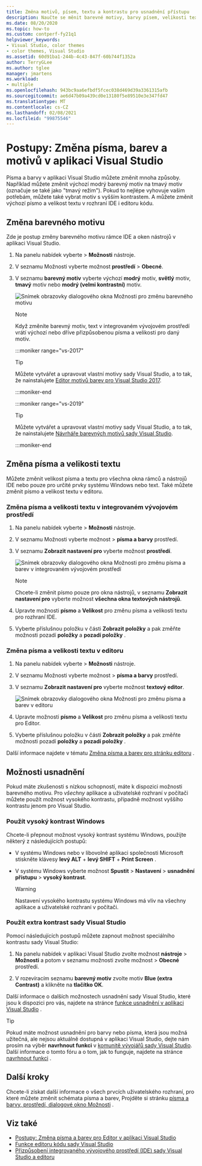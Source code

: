 ```yaml
---
title: Změna motivů, písem, textu a kontrastu pro usnadnění přístupu
description: Naučte se měnit barevné motivy, barvy písem, velikosti textu a barvy extra kontrastu pro usnadnění použití a usnadnění přístupu.
ms.date: 08/20/2020
ms.topic: how-to
ms.custom: contperf-fy21q1
helpviewer_keywords:
- Visual Studio, color themes
- color themes, Visual Studio
ms.assetid: 60d91ba1-244b-4c43-847f-60b744f1352a
author: TerryGLee
ms.author: tglee
manager: jmartens
ms.workload:
- multiple
ms.openlocfilehash: 943bc9aa6efbdf5fcec038d469d39a3361315afb
ms.sourcegitcommit: ae6d47b09a439cd0e13180f5e89510e3e347fd47
ms.translationtype: MT
ms.contentlocale: cs-CZ
ms.lasthandoff: 02/08/2021
ms.locfileid: "99875546"
---
```

# <a name="how-to-change-fonts-colors-and-themes-in-visual-studio"></a>Postupy: Změna písma, barev a motivů v aplikaci Visual Studio

Písma a barvy v aplikaci Visual Studio můžete změnit mnoha způsoby. Například můžete změnit výchozí modrý barevný motiv na tmavý motiv (označuje se také jako "tmavý režim"). Pokud to nejlépe vyhovuje vašim potřebám, můžete také vybrat motiv s vyšším kontrastem. A můžete změnit výchozí písmo a velikost textu v rozhraní IDE i editoru kódu.

## <a name="change-the-color-theme"></a>Změna barevného motivu

Zde je postup změny barevného motivu rámce IDE a oken nástrojů v aplikaci Visual Studio.

1. Na panelu nabídek vyberte   >  **Možnosti** nástroje.

1. V seznamu Možnosti vyberte možnost **prostředí**  >  **Obecné**.

1. V seznamu **barevný motiv** vyberte výchozí **modrý** motiv, **světlý** motiv, **tmavý** motiv nebo **modrý (velmi kontrastní)** motiv.

   ![Snímek obrazovky dialogového okna Možnosti pro změnu barevného motivu](media/fonts-colors-theme.png "Snímek obrazovky dialogového okna Možnosti, které můžete použít ke změně barevného motivu")

    > [!NOTE]
    > Když změníte barevný motiv, text v integrovaném vývojovém prostředí vrátí výchozí nebo dříve přizpůsobenou písma a velikosti pro daný motiv.

    :::moniker range="vs-2017"

    > [!TIP]
    > Můžete vytvářet a upravovat vlastní motivy sady Visual Studio, a to tak, že nainstalujete [Editor motivů barev pro Visual Studio 2017](https://marketplace.visualstudio.com/items?itemName=VisualStudioPlatformTeam.VisualStudio2017ColorThemeEditor).

    :::moniker-end

    :::moniker range="vs-2019"

    > [!TIP]
    > Můžete vytvářet a upravovat vlastní motivy sady Visual Studio, a to tak, že nainstalujete [Návrháře barevných motivů sady Visual Studio](https://marketplace.visualstudio.com/items?itemName=ms-madsk.ColorThemeDesigner).

    :::moniker-end

## <a name="change-fonts-and-text-size"></a>Změna písma a velikosti textu

Můžete změnit velikost písma a textu pro všechna okna rámců a nástrojů IDE nebo pouze pro určité prvky systému Windows nebo text. Také můžete změnit písmo a velikost textu v editoru.

### <a name="to-change-the-font-and-text-size-in-the-ide"></a>Změna písma a velikosti textu v integrovaném vývojovém prostředí

1. Na panelu nabídek vyberte   >  **Možnosti** nástroje.

1. V seznamu Možnosti vyberte možnost   >  **písma a barvy** prostředí.

1. V seznamu **Zobrazit nastavení pro** vyberte možnost **prostředí**.

   ![Snímek obrazovky dialogového okna Možnosti pro změnu písma a barev v integrovaném vývojovém prostředí](media/fonts-colors-environment.png "Snímek obrazovky dialogového okna Možnosti pro změnu písma a barev v integrovaném vývojovém prostředí")

    > [!NOTE]
    > Chcete-li změnit písmo pouze pro okna nástrojů, v seznamu **Zobrazit nastavení pro** vyberte možnost **všechna okna textových nástrojů**.

1. Upravte možnosti **písmo** a **Velikost** pro změnu písma a velikosti textu pro rozhraní IDE.

1. Vyberte příslušnou položku v části **Zobrazit položky** a pak změňte možnosti pozadí **položky** a **pozadí položky** .

### <a name="to-change-the-font-and-text-size-in-the-editor"></a>Změna písma a velikosti textu v editoru

1. Na panelu nabídek vyberte   >  **Možnosti** nástroje.

1. V seznamu Možnosti vyberte možnost   >  **písma a barvy** prostředí.

1. V seznamu **Zobrazit nastavení pro** vyberte možnost **textový editor**.

   ![Snímek obrazovky dialogového okna Možnosti pro změnu písma a barev v editoru](media/fonts-colors-text-editor.png "Snímek obrazovky dialogového okna Možnosti pro změnu písma a barev v editoru")

1. Upravte možnosti **písmo** a **Velikost** pro změnu písma a velikosti textu pro Editor.

1. Vyberte příslušnou položku v části **Zobrazit položky** a pak změňte možnosti pozadí **položky** a **pozadí položky** .

Další informace najdete v tématu [Změna písma a barev pro stránku editoru](../ide/reference/how-to-change-fonts-and-colors-in-the-editor.md) .

## <a name="accessibility-options"></a>Možnosti usnadnění

Pokud máte zkušenosti s nízkou schopností, máte k dispozici možnosti barevného motivu. Pro *všechny* aplikace a uživatelské rozhraní v počítači můžete použít možnost vysokého kontrastu, případně možnost vyššího kontrastu jenom pro Visual Studio.

### <a name="use-windows-high-contrast"></a>Použít vysoký kontrast Windows

Chcete-li přepnout možnost vysoký kontrast systému Windows, použijte některý z následujících postupů:

- V systému Windows nebo v libovolné aplikaci společnosti Microsoft stiskněte klávesy **levý ALT** + **levý SHIFT** + **Print Screen** .

- V systému Windows vyberte možnost **Spustit**  >  **Nastavení**  >  **usnadnění přístupu**  >  **vysoký kontrast**.

    > [!WARNING]
    > Nastavení vysokého kontrastu systému Windows má vliv na všechny aplikace a uživatelské rozhraní v počítači.

### <a name="use-visual-studio-extra-contrast"></a>Použít extra kontrast sady Visual Studio

Pomocí následujících postupů můžete zapnout možnost speciálního kontrastu sady Visual Studio:

1. Na panelu nabídek v aplikaci Visual Studio zvolte možnost **nástroje**  >  **Možnosti** a potom v seznamu možnosti zvolte možnost   >  **Obecné** prostředí.

1. V rozevíracím seznamu **barevný motiv** zvolte motiv **Blue (extra Contrast)** a klikněte na **tlačítko OK**.

Další informace o dalších možnostech usnadnění sady Visual Studio, které jsou k dispozici pro vás, najdete na stránce [funkce usnadnění v aplikaci Visual Studio](../ide/reference/accessibility-features-of-visual-studio.md) .

> [!TIP]
> Pokud máte možnost usnadnění pro barvy nebo písma, která jsou možná užitečná, ale nejsou aktuálně dostupná v aplikaci Visual Studio, dejte nám prosím na výběr **navrhnout funkci** v [komunitě vývojářů sady Visual Studio](https://aka.ms/feedback/suggest?space=8). Další informace o tomto fóru a o tom, jak to funguje, najdete na stránce [navrhnout funkci](../ide/suggest-a-feature.md) .

## <a name="next-steps"></a>Další kroky

Chcete-li získat další informace o všech prvcích uživatelského rozhraní, pro které můžete změnit schémata písma a barev, Projděte si stránku [písma a barvy, prostředí, dialogové okno Možnosti](../ide/reference/fonts-and-colors-environment-options-dialog-box.md) .

## <a name="see-also"></a>Viz také

- [Postupy: Změna písma a barev pro Editor v aplikaci Visual Studio](../ide/reference/how-to-change-fonts-and-colors-in-the-editor.md)
- [Funkce editoru kódu sady Visual Studio](../ide/writing-code-in-the-code-and-text-editor.md)
- [Přizpůsobení integrovaného vývojového prostředí (IDE) sady Visual Studio a editoru](../ide/quickstart-personalize-the-ide.md)
